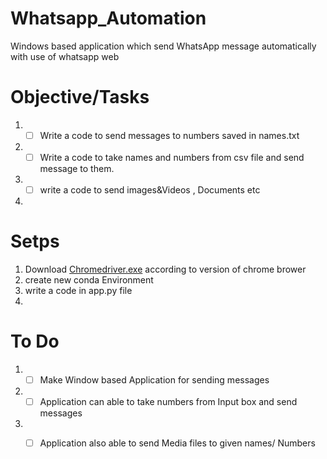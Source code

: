 # Whatsapp_Automation
Windows based application which send WhatsApp message automatically with use of whatsapp web 

# Objective/Tasks
1. - [ ] Write a code to send messages to numbers saved in names.txt 
2. - [ ] Write a code to take names and numbers from csv file and send message to them. 
3. - [ ] write a code to send images&Videos , Documents etc 
4. 




# Setps 
1. Download [Chromedriver.exe](https://chromedriver.chromium.org/downloads) according to version of chrome brower
2. create new conda Environment 
3. write a code in app.py file 
4. 



# To Do
1. - [ ] Make Window based Application for sending messages 
2. - [ ] Application can able to take numbers from Input box and send messages 
3. - [ ] Application also able to send Media files to given names/ Numbers 


